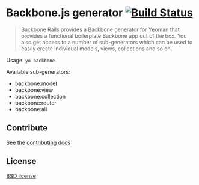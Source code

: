 # Backbone.js generator [![Build Status](https://secure.travis-ci.org/yeoman/generator-backbone.png?branch=master)](http://travis-ci.org/yeoman/generator-backbone)

> Backbone Rails provides a Backbone generator for Yeoman that
provides a functional boilerplate Backbone app out of the box.
You also get access to a number of sub-generators which can be
used to easily create individual models, views, collections and
so on.

Usage: `yo backbone`

Available sub-generators:

- backbone:model
- backbone:view
- backbone:collection
- backbone:router
- backbone:all


## Contribute

See the [contributing docs](https://github.com/yeoman/yeoman/blob/master/contributing.md)


## License

[BSD license](http://opensource.org/licenses/bsd-license.php)

